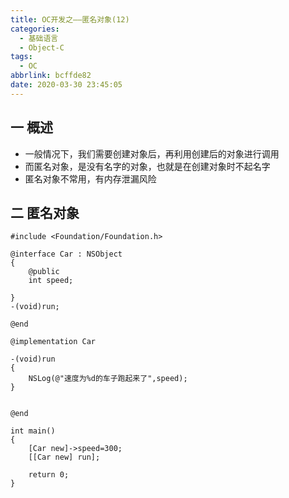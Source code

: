 ```yaml
---
title: OC开发之——匿名对象(12)
categories:
  - 基础语言
  - Object-C
tags:
  - OC
abbrlink: bcffde82
date: 2020-03-30 23:45:05
---
```

## 一 概述

* 一般情况下，我们需要创建对象后，再利用创建后的对象进行调用
* 而匿名对象，是没有名字的对象，也就是在创建对象时不起名字
* 匿名对象不常用，有内存泄漏风险

<!--more-->

## 二 匿名对象

```
#include <Foundation/Foundation.h>

@interface Car : NSObject
{
    @public
    int speed;
    
}
-(void)run;

@end

@implementation Car

-(void)run
{
    NSLog(@"速度为%d的车子跑起来了",speed);
}


@end

int main()
{
    [Car new]->speed=300;
    [[Car new] run];
    
    return 0;
}
```
